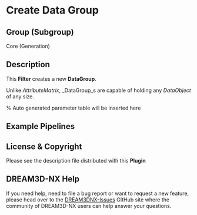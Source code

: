 # Create Data Group

## Group (Subgroup)

Core (Generation)

## Description

This **Filter** creates a new **DataGroup**.

Unlike _AttributeMatrix_, _DataGroup_s are capable of holding any _DataObject_ of any size.

% Auto generated parameter table will be inserted here

## Example Pipelines

## License & Copyright

Please see the description file distributed with this **Plugin**

## DREAM3D-NX Help

If you need help, need to file a bug report or want to request a new feature, please head over to the [DREAM3DNX-Issues](https://github.com/BlueQuartzSoftware/DREAM3DNX-Issues) GItHub site where the community of DREAM3D-NX users can help answer your questions.
